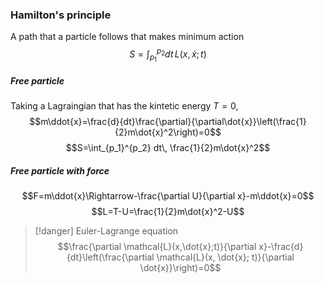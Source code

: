 ### Hamilton's principle
A path that a particle follows that makes minimum action
$$S=\int_{p_1}^{p_2} dt\, L(x, \dot{x};t)$$ 
##### Free particle
Taking a Lagraingian that has the kintetic energy $T=0$, 
$$m\ddot{x}=\frac{d}{dt}\frac{\partial}{\partial\dot{x}}\left(\frac{1}{2}m\dot{x}^2\right)=0$$
$$S=\int_{p_1}^{p_2} dt\, \frac{1}{2}m\dot{x}^2$$
##### Free particle with force
$$F=m\ddot{x}\Rightarrow-\frac{\partial U}{\partial x}-m\ddot{x}=0$$
$$L=T-U=\frac{1}{2}m\dot{x}^2-U$$
>[!danger] Euler-Lagrange equation
>$$\frac{\partial \mathcal{L}(x,\dot{x};t)}{\partial x}-\frac{d}{dt}\left(\frac{\partial \mathcal{L}(x, \dot{x}; t)}{\partial \dot{x}}\right)=0$$
